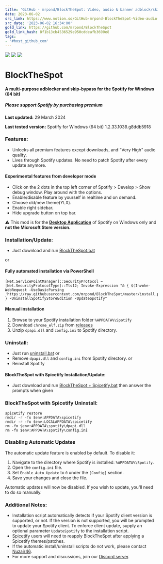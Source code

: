 ```yaml
---
title: 'GitHub - mrpond/BlockTheSpot: Video, audio & banner adblock/skip for Spotify'
date: 2023-06-02
src_link: https://www.notion.so/GitHub-mrpond-BlockTheSpot-Video-audio-banner-adblock-skip-for-Spotify-7fa13869e47749cc81aa970074e280cb
src_date: '2023-06-02 16:34:00'
gold_link: https://github.com/mrpond/BlockTheSpot
gold_link_hash: 8f1b13cb4536529e950cddeafb3600e8
tags:
- '#host_github_com'
---
```


[![](https://camo.githubusercontent.com/7b5156dc42dabc065d6f4254f79b3204757a11013fa0497b654a71caf56aadb4/68747470733a2f2f63692e6170707665796f722e636f6d2f6170692f70726f6a656374732f7374617475732f33316c36796e6d3061316668723276732f6272616e63682f6d61737465723f7376673d74727565)](https://ci.appveyor.com/project/mrpond/blockthespot/branch/master) [![](https://camo.githubusercontent.com/bd24d4597ae748bcc5ee489c60192c78719c6f06d1c74c5b3c8544ccbd65cca6/68747470733a2f2f646973636f72642e636f6d2f6170692f6775696c64732f3830373237333930363837323132333431322f7769646765742e706e67)](https://discord.gg/eYudMwgYtY) [![](https://camo.githubusercontent.com/8736d9439430b9ab3efb053d9bdde58546fc669aa10e5af3cb2e64914692be08/68747470733a2f2f696d672e736869656c64732e696f2f6769746875622f646f776e6c6f6164732f6d72706f6e642f626c6f636b74686573706f742f746f74616c2e737667)](https://camo.githubusercontent.com/8736d9439430b9ab3efb053d9bdde58546fc669aa10e5af3cb2e64914692be08/68747470733a2f2f696d672e736869656c64732e696f2f6769746875622f646f776e6c6f6164732f6d72706f6e642f626c6f636b74686573706f742f746f74616c2e737667)


BlockTheSpot
============


#### A multi-purpose adblocker and skip-bypass for the **Spotify for Windows (64 bit)**


##### Please support Spotify by purchasing premium



**Last updated:** 29 March 2024  

**Last tested version:** Spotify for Windows (64 bit) 1.2.33.1039.g8ddb5918
 


### Features:


* Unlocks all premium features except downloads, and "Very High" audio quality.
* Lives through Spotify updates. No need to patch Spotify after every update anymore.


#### Experimental features from developer mode


* Click on the 2 dots in the top left corner of Spotify > Develop > Show debug window. Play around with the options.
* Enable/disable feature by yourself in realtime and on demand.
* Choose old/new theme(YLX).
* Enable right sidebar.
* Hide upgrade button on top bar.


⚠️ This mod is for the [**Desktop Application**](https://www.spotify.com/download/windows/) of Spotify on Windows only and **not the Microsoft Store version**.


### Installation/Update:


* Just download and run [BlockTheSpot.bat](https://raw.githack.com/mrpond/BlockTheSpot/master/BlockTheSpot.bat)


or


#### Fully automated installation via PowerShell



```
[Net.ServicePointManager]::SecurityProtocol = [Net.SecurityProtocolType]::Tls12; Invoke-Expression "& { $(Invoke-WebRequest -UseBasicParsing 'https://raw.githubusercontent.com/mrpond/BlockTheSpot/master/install.ps1') } -UninstallSpotifyStoreEdition -UpdateSpotify"
```

#### Manual installation


1. Browse to your Spotify installation folder `%APPDATA%\Spotify`
2. Download `chrome_elf.zip` from [releases](https://github.com/mrpond/BlockTheSpot/releases)
3. Unzip `dpapi.dll` and `config.ini` to Spotify directory.


### Uninstall:


* Just run [uninstall.bat](https://raw.githack.com/mrpond/BlockTheSpot/master/uninstall.bat)
or
* Remove `dpapi.dll` and `config.ini` from Spotify directory.
or
* Reinstall Spotify


#### BlockTheSpot with Spicetify Installation/Update:


* Just download and run [BlockTheSpot + Spicetify.bat](https://raw.githack.com/mrpond/BlockTheSpot/master/BlockTheSpot%20%2B%20Spicetify.bat) then answer the prompts when given


### BlockTheSpot with Spicetify Uninstall:



```
spicetify restore
rmdir -r -fo $env:APPDATA\spicetify
rmdir -r -fo $env:LOCALAPPDATA\spicetify
rm -fo $env:APPDATA\spotify\dpapi.dll
rm -fo $env:APPDATA\spotify\config.ini
```

### Disabling Automatic Updates


The automatic update feature is enabled by default. To disable it:


1. Navigate to the directory where Spotify is installed: `%APPDATA%\Spotify`.
2. Open the `config.ini` file.
3. Set `Enable_Auto_Update` to `0` under the `[Config]` section.
4. Save your changes and close the file.


Automatic updates will now be disabled. If you wish to update, you'll need to do so manually.


### Additional Notes:


* Installation script automatically detects if your Spotify client version is supported, or not. If the version is not supported, you will be prompted to update your Spotify client. To enforce client update, supply an optional parameter `UpdateSpotify` to the installation script.
* [Spicetify](https://github.com/khanhas/spicetify-cli) users will need to reapply BlockTheSpot after applying a Spicetify themes/patches.
* If the automatic install/uninstall scripts do not work, please contact [Nuzair46](https://github.com/Nuzair46).
* For more support and discussions, join our [Discord server](https://discord.gg/eYudMwgYtY).